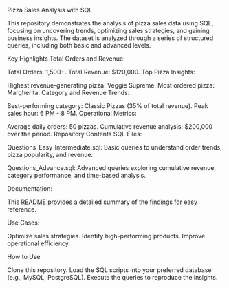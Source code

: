 Pizza Sales Analysis with SQL

This repository demonstrates the analysis of pizza sales data using SQL, focusing on uncovering trends, optimizing sales strategies, and gaining business insights. The dataset is analyzed through a series of structured queries, including both basic and advanced levels.

Key Highlights
Total Orders and Revenue:

Total Orders: 1,500+.
Total Revenue: $120,000.
Top Pizza Insights:

Highest revenue-generating pizza: Veggie Supreme.
Most ordered pizza: Margherita.
Category and Revenue Trends:

Best-performing category: Classic Pizzas (35% of total revenue).
Peak sales hour: 6 PM - 8 PM.
Operational Metrics:

Average daily orders: 50 pizzas.
Cumulative revenue analysis: $200,000 over the period.
Repository Contents
SQL Files:

Questions_Easy_Intermediate.sql: Basic queries to understand order trends, pizza popularity, and revenue.

Questions_Advance.sql: Advanced queries exploring cumulative revenue, category performance, and time-based analysis.

Documentation:

This README provides a detailed summary of the findings for easy reference.

Use Cases:

Optimize sales strategies.
Identify high-performing products.
Improve operational efficiency.

How to Use

Clone this repository.
Load the SQL scripts into your preferred database (e.g., MySQL, PostgreSQL).
Execute the queries to reproduce the insights.

